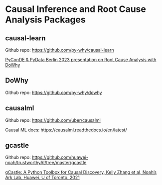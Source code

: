 # Causal Inference and Root Cause Analysis Packages 

## causal-learn

Github repo: https://github.com/py-why/causal-learn

[PyConDE & PyData Berlin 2023 presentation on Root Cause Analysis with DoWhy](https://youtu.be/icpHrbDlGaw)


## DoWhy

Github repo: https://github.com/py-why/dowhy

## causalml

Github repo: https://github.com/uber/causalml

Causal ML docs: https://causalml.readthedocs.io/en/latest/

## gcastle

Github repo: https://github.com/huawei-noah/trustworthyAI/tree/master/gcastle

[gCastle: A Python Toolbox for Causal Discovery, Kelly Zhang et al, Noah’s Ark Lab, Huawei, U of Toronto, 2021](https://github.com/dimitarpg13/root_cause_analysis_and_model_checking/blob/main/literature/PythonPackages/gCastle-A_Python_Toolbox_for_Causal_Discovery_2021.pdf)

